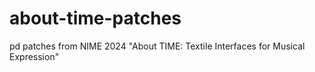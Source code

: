 # about-time-patches
pd patches from NIME 2024 "About TIME: Textile Interfaces for Musical Expression"
